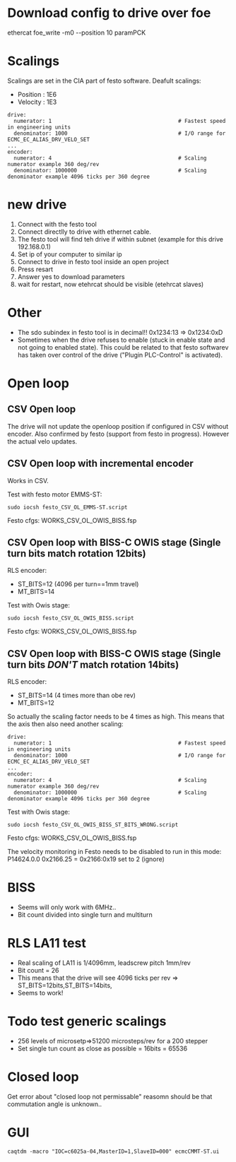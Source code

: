 
# Download config to drive over foe
ethercat foe_write -m0 --position 10 paramPCK 


# Scalings 
Scalings are set in the CIA part of festo software. Deafult scalings:
*  Position : 1E6
*  Velocity : 1E3

```
drive:
  numerator: 1                                        # Fastest speed in engineering units
  denominator: 1000                                   # I/O range for ECMC_EC_ALIAS_DRV_VELO_SET
...
encoder:
  numerator: 4                                        # Scaling numerator example 360 deg/rev
  denominator: 1000000                                # Scaling denominator example 4096 ticks per 360 degree
```
# new drive
1. Connect with the festo tool
2. Connect directlly to drive with ethernet cable.
3. The festo tool will find teh drive if within subnet (example for this drive 192.168.0.1)
4. Set ip of your computer to similar ip
5. Connect to drive in festo tool inside an open project
6. Press resart
7. Answer yes to download parameters
8. wait for restart, now etehrcat should be visible (etehrcat slaves)

# Other

* The sdo subindex in festo tool is in decimal!! 0x1234:13   => 0x1234:0xD 
* Sometimes when the drive refuses to enable (stuck in enable state and not going to enabled state). This could be related to that festo softwarev has taken over control of the drive ("Plugin PLC-Control" is activated).

# Open loop

## CSV Open loop 
The drive will not update the openloop position if configured in CSV without encoder. Also confirmed by festo (support from festo in progress). However the actual velo updates.

## CSV Open loop with incremental encoder
Works in CSV.

Test with festo motor EMMS-ST:
```
sudo iocsh festo_CSV_OL_EMMS-ST.script
```
Festo cfgs:  WORKS_CSV_OL_OWIS_BISS.fsp

## CSV Open loop with BISS-C OWIS stage (Single turn bits match rotation 12bits)

RLS encoder:
* ST_BITS=12  (4096 per turn==1mm travel)
* MT_BITS=14

Test with Owis stage:
```
sudo iocsh festo_CSV_OL_OWIS_BISS.script 
```
Festo cfgs: WORKS_CSV_OL_OWIS_BISS.fsp

## CSV Open loop with BISS-C OWIS stage (Single turn bits _DON'T_ match rotation 14bits)

RLS encoder:
* ST_BITS=14  (4 times more than obe rev)
* MT_BITS=12

So actually the scaling factor needs to be 4 times as high.
This means that the axis then also need another scaling:

```
drive:
  numerator: 1                                        # Fastest speed in engineering units
  denominator: 1000                                   # I/O range for ECMC_EC_ALIAS_DRV_VELO_SET
...
encoder:
  numerator: 4                                        # Scaling numerator example 360 deg/rev
  denominator: 1000000                                # Scaling denominator example 4096 ticks per 360 degree
```

Test with Owis stage:
```
sudo iocsh festo_CSV_OL_OWIS_BISS_ST_BITS_WRONG.script
```
Festo cfgs: WORKS_CSV_OL_OWIS_BISS.fsp

The velocity monitoring in Festo needs to be disabled to run in this mode:
P14624.0.0
0x2166.25 =  0x2166:0x19 set to 2 (ignore)

#  BISS
* Seems will only work with 6MHz..
* Bit count divided into single turn and multiturn

# RLS LA11 test
* Real scaling of LA11 is 1/4096mm, leadscrew pitch 1mm/rev 
* Bit count = 26
* This means that the drive will see 4096 ticks per rev => ST_BITS=12bits,ST_BITS=14bits, 
* Seems to work!

# Todo test generic scalings
* 256 levels of microsetp=>51200 microsteps/rev for a 200 stepper
* Set single tun count as close as possible = 16bits = 65536

# Closed loop
Get error about "closed loop not permissable" reasomn should be that commutation angle is unknown..

# GUI
```
caqtdm -macro "IOC=c6025a-04,MasterID=1,SlaveID=000" ecmcCMMT-ST.ui 
```
